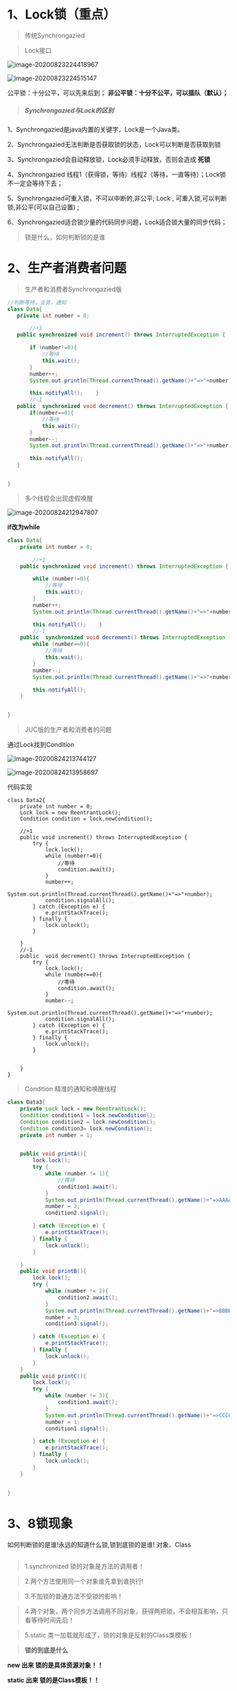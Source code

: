 # 1、Lock锁（重点）

>传统Synchrongazied



>Lock接口

![image-20200823224418967](C:\Users\liuyixing\AppData\Roaming\Typora\typora-user-images\image-20200823224418967.png)

![image-20200823224515147](C:\Users\liuyixing\AppData\Roaming\Typora\typora-user-images\image-20200823224515147.png)

公平锁：十分公平，可以先来后到；
**非公平锁：十分不公平，可以插队（默认）；**

>##### Synchrongazied与Lock的区别

1、Synchrongazied是java内置的关键字，Lock是一个Java类。

2、Synchrongazied无法判断是否获取锁的状态，Lock可以判断是否获取到锁

3、Synchrongazied会自动释放锁，Lock必须手动释放，否则会造成   **死锁**

4、Synchrongazied  线程1（获得锁，等待）线程2（等待，一直等待）；Lock锁不一定会等待下去；

5、Synchrongazied可重入锁，不可以中断的,非公平; Lock , 可重入锁,可以判断锁,非公平(可以自己设置) ;

6、Synchrongazied适合锁少量的代码同步问题，Lock适合锁大量的同步代码； 

>锁是什么，如何判断锁的是谁

# 2、生产者消费者问题

> 生产者和消费者Synchrongazied版

 ```java
//判断等待，业务，通知
class Data{
    private int number = 0;

        //+1
    public synchronized void increment() throws InterruptedException {

        if (number!=0){
            //等待
            this.wait();
        }
        number++;
        System.out.println(Thread.currentThread().getName()+"=>"+number);

        this.notifyAll();    }
        //-1
    public  synchronized void decrement() throws InterruptedException {
        if(number==0){
            //等待
            this.wait();
        }
        number--;
        System.out.println(Thread.currentThread().getName()+"=>"+number);

        this.notifyAll();
    }


}
 ```





> 多个线程会出现虚假唤醒



![image-20200824212947807](C:\Users\liuyixing\AppData\Roaming\Typora\typora-user-images\image-20200824212947807.png)

**if改为while**

```java
class Data{
    private int number = 0;

        //+1
    public synchronized void increment() throws InterruptedException {

        while (number!=0){
            //等待
            this.wait();
        }
        number++;
        System.out.println(Thread.currentThread().getName()+"=>"+number);

        this.notifyAll();    }
        //-1
    public  synchronized void decrement() throws InterruptedException {
        while (number==0){
            //等待
            this.wait();
        }
        number--;
        System.out.println(Thread.currentThread().getName()+"=>"+number);

        this.notifyAll();
    }


}
```

> JUC版的生产者和消费者的问题

通过Lock找到Condition

![image-20200824213744127](C:\Users\liuyixing\AppData\Roaming\Typora\typora-user-images\image-20200824213744127.png)

![image-20200824213958697](C:\Users\liuyixing\AppData\Roaming\Typora\typora-user-images\image-20200824213958697.png)

代码实现 

```javs
class Data2{
    private int number = 0;
    Lock lock = new ReentrantLock();
    Condition condition = lock.newCondition();

    //+1
    public void increment() throws InterruptedException {
        try {
            lock.lock();
            while (number!=0){
                //等待
                condition.await();
            }
            number++;
            System.out.println(Thread.currentThread().getName()+"=>"+number);
            condition.signalAll();
        } catch (Exception e) {
            e.printStackTrace();
        } finally {
            lock.unlock();
        }

    }
    //-1
    public  void decrement() throws InterruptedException {
        try {
            lock.lock();
            while (number==0){
                //等待
                condition.await();
            }
            number--;
            System.out.println(Thread.currentThread().getName()+"=>"+number);
            condition.signalAll();
        } catch (Exception e) {
            e.printStackTrace();
        } finally {
            lock.unlock();
        }


    }
}
```



> Condition 精准的通知和唤醒线程

```java
class Data3{
    private Lock lock = new ReentrantLock();
    Condition condition1 = lock.newCondition();
    Condition condition2 = lock.newCondition();
    Condition condition3= lock.newCondition();
    private int number = 1;


    public void printA(){
        lock.lock();
        try {
            while (number != 1){
                //等待
                condition1.await();
            }
            System.out.println(Thread.currentThread().getName()+"=>AAAAAAAAAAAAAA");
            number = 2;
            condition2.signal();

        } catch (Exception e) {
            e.printStackTrace();
        } finally {
            lock.unlock();
        }

    }
    public void printB(){
        lock.lock();
        try {
            while (number != 2){
                condition2.await();
            }
            System.out.println(Thread.currentThread().getName()+"=>BBBBBBBBBBBB");
            number = 3;
            condition3.signal();

        } catch (Exception e) {
            e.printStackTrace();
        } finally {
            lock.unlock();
        }
    }
    public void printC(){
        lock.lock();
        try {
            while (number != 3){
                condition3.await();
            }
            System.out.println(Thread.currentThread().getName()+"=>CCCCCCCCC");
            number = 1;
            condition1.signal();

        } catch (Exception e) {
            e.printStackTrace();
        } finally {
            lock.unlock();
        }
    }


}
```

# 3、8锁现象

如何判断锁的是谁!永远的知道什么锁,锁到底锁的是谁!
对象、Class



## 

> 1.synchronized 锁的对象是方法的调用者！

> 2.两个方法使用同一个对象谁先拿到谁执行!

> 3.不加锁的普通方法不受锁的影响！

> 4.两个对象，两个同步方法调用不同对象，获得两把锁，不会相互影响，只看等待时间先后！

> 5.static 类一加载就形成了，锁的对象是反射的Class类模板！





> **锁的到底是什么**

**new 出来 锁的是具体资源对象！！**

**static 出来 锁的是Class模板！！**

















